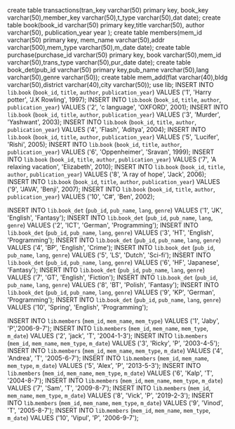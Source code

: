 create table transactions(tran_key varchar(50) primary key, book_key varchar(50),member_key varchar(50),t_type varchar(50),dat date);
create table book(book_id varchar(50) primary key,title varchar(50), author varchar(50), publication_year year );
create table members(mem_id varchar(50) primary key, mem_name varchar(50),addr varchar(500),mem_type varchar(50),m_date date);
create table purchase(purchase_id varchar(50) primary key, book varchar(50),mem_id varchar(50),trans_type varchar(50),pur_date date);
create table book_det(pub_id varchar(50) primary key,pub_name varchar(50),lang varchar(50),genre varchar(50));
create table mem_add(flat varchar(40),bldg varchar(50),district varchar(40),city varchar(50));
use lib;
INSERT INTO `lib`.`book` (`book_id`, `title`, `author`, `publication_year`) VALUES ('1', 'Harry potter', 'J.K Rowling', 1997);
INSERT INTO `lib`.`book` (`book_id`, `title`, `author`, `publication_year`) VALUES ('2', 'c language', 'OXFORD', 2001);
INSERT INTO `lib`.`book` (`book_id`, `title`, `author`, `publication_year`) VALUES ('3', 'Murder', 'Yashwant', 2003);
INSERT INTO `lib`.`book` (`book_id`, `title`, `author`, `publication_year`) VALUES ('4', 'Flash', 'Aditya', 2004);
INSERT INTO `lib`.`book` (`book_id`, `title`, `author`, `publication_year`) VALUES ('5', 'Lucifer', 'Rishi', 2005);
INSERT INTO `lib`.`book` (`book_id`, `title`, `author`, `publication_year`) VALUES ('6', 'Oppenheimer', 'Sravan', 1999);
INSERT INTO `lib`.`book` (`book_id`, `title`, `author`, `publication_year`) VALUES ('7', 'A relaxing vacation', 'Elizabeth', 2010);
INSERT INTO `lib`.`book` (`book_id`, `title`, `author`, `publication_year`) VALUES ('8', 'A ray of hope', 'Jack', 2006);
INSERT INTO `lib`.`book` (`book_id`, `title`, `author`, `publication_year`) VALUES ('9', 'JAVA', 'Benji', 2007);
INSERT INTO `lib`.`book` (`book_id`, `title`, `author`, `publication_year`) VALUES ('10', 'C#', 'Ben', 2002);

INSERT INTO `lib`.`book_det` (`pub_id`, `pub_name`, `lang`, `genre`) VALUES ('1', 'JK', 'English', 'Fantasy');
INSERT INTO `lib`.`book_det` (`pub_id`, `pub_name`, `lang`, `genre`) VALUES ('2', 'ICT', 'German', 'Programming');
INSERT INTO `lib`.`book_det` (`pub_id`, `pub_name`, `lang`, `genre`) VALUES ('3', 'HT', 'English', 'Programming');
INSERT INTO `lib`.`book_det` (`pub_id`, `pub_name`, `lang`, `genre`) VALUES ('4', 'BP', 'English', 'Crime');
INSERT INTO `lib`.`book_det` (`pub_id`, `pub_name`, `lang`, `genre`) VALUES ('5', 'LS', 'Dutch', 'Sci-fi');
INSERT INTO `lib`.`book_det` (`pub_id`, `pub_name`, `lang`, `genre`) VALUES ('6', 'HF', 'Japanese', 'Fantasy');
INSERT INTO `lib`.`book_det` (`pub_id`, `pub_name`, `lang`, `genre`) VALUES ('7', 'GT', 'English', 'Fiction');
INSERT INTO `lib`.`book_det` (`pub_id`, `pub_name`, `lang`, `genre`) VALUES ('8', 'BT', 'Polish', 'Fantasy');
INSERT INTO `lib`.`book_det` (`pub_id`, `pub_name`, `lang`, `genre`) VALUES ('9', 'KP', 'German', 'Programming');
INSERT INTO `lib`.`book_det` (`pub_id`, `pub_name`, `lang`, `genre`) VALUES ('10', 'Spring', 'English', 'Programming');

INSERT INTO `lib`.`members` (`mem_id`, `mem_name`, `mem_type`) VALUES ('1', 'Jaby', 'P','2006-9-7');
INSERT INTO `lib`.`members` (`mem_id`, `mem_name`, `mem_type`, `m_date`) VALUES ('2', 'jack', 'T', '2004-1-3');
INSERT INTO `lib`.`members` (`mem_id`, `mem_name`, `mem_type`, `m_date`) VALUES ('3', 'Ricky', 'P', '2003-4-5');
INSERT INTO `lib`.`members` (`mem_id`, `mem_name`, `mem_type`, `m_date`) VALUES ('4', 'Andrea', 'T', '2005-6-7');
INSERT INTO `lib`.`members` (`mem_id`, `mem_name`, `mem_type`, `m_date`) VALUES ('5', 'Alex', 'P', '2013-5-3');
INSERT INTO `lib`.`members` (`mem_id`, `mem_name`, `mem_type`, `m_date`) VALUES ('6', 'Kalp', 'T', '2004-8-7');
INSERT INTO `lib`.`members` (`mem_id`, `mem_name`, `mem_type`, `m_date`) VALUES ('7', 'Sam', 'T', '2009-8-7');
INSERT INTO `lib`.`members` (`mem_id`, `mem_name`, `mem_type`, `m_date`) VALUES ('8', 'Vick', 'P', '2019-2-3');
INSERT INTO `lib`.`members` (`mem_id`, `mem_name`, `mem_type`, `m_date`) VALUES ('9', 'Vinod', 'T', '2005-8-7');
INSERT INTO `lib`.`members` (`mem_id`, `mem_name`, `mem_type`, `m_date`) VALUES ('10', 'Vipul', 'P', '2006-9-7');
